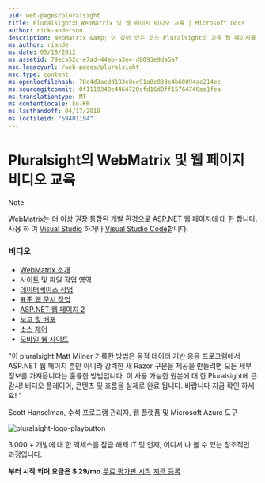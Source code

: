 ```yaml
---
uid: web-pages/pluralsight
title: Pluralsight의 WebMatrix 및 웹 페이지 비디오 교육 | Microsoft Docs
author: rick-anderson
description: WebMatrix &amp; 이 깊이 있는 코스 Pluralsight의 교육 웹 페이지를 얻게 됩니다 실행 WebMatrix 및 ASP.NET Web Pages를 사용 하 여 합니다. Everythi 설명 하는 중...
ms.author: riande
ms.date: 05/18/2012
ms.assetid: 79eca52c-e7ad-44ab-a3e4-d8093e9da5a7
msc.legacyurl: /web-pages/pluralsight
msc.type: content
ms.openlocfilehash: 78e4d3aedd183e8ec91a8c833e4b60894ae214ec
ms.sourcegitcommit: 0f1119340e4464720cfd16d0ff15764746ea1fea
ms.translationtype: MT
ms.contentlocale: ko-KR
ms.lasthandoff: 04/17/2019
ms.locfileid: "59401194"
---
```

# <a name="webmatrix-and-web-pages-video-training-from-pluralsight"></a>Pluralsight의 WebMatrix 및 웹 페이지 비디오 교육


> [!NOTE] 
> WebMatrix는 더 이상 권장 통합된 개발 환경으로 ASP.NET 웹 페이지에 대 한 합니다. 사용 하 여 [Visual Studio](xref:aspnet/web-pages/overview/getting-started/program-asp-net-web-pages-in-visual-studio) 하거나 [Visual Studio Code](https://code.visualstudio.com/)합니다.

### <a name="videos"></a>비디오

- [WebMatrix 소개](https://pluralsight.com/training/Player?author=matt-milner&name=webmatrix-introduction-m1&mode=live&clip=0&course=webmatrix-introduction)
- [사이트 및 파일 작업 영역](https://pluralsight.com/training/Player?author=matt-milner&name=webmatrix-introduction-m2&mode=live&clip=0&course=webmatrix-introduction)
- [데이터베이스 작업](https://pluralsight.com/training/Player?author=matt-milner&name=webmatrix-introduction-m3&mode=live&clip=0&course=webmatrix-introduction)
- [표준 웹 문서 작업](https://pluralsight.com/training/Player?author=matt-milner&name=webmatrix-introduction-m4&mode=live&clip=0&course=webmatrix-introduction)
- [ASP.NET 웹 페이지 2](https://pluralsight.com/training/Player?author=matt-milner&name=webmatrix-introduction-m5&mode=live&clip=0&course=webmatrix-introduction)
- [보고 및 배포](https://pluralsight.com/training/Player?author=matt-milner&name=webmatrix-introduction-m8&mode=live&clip=0&course=webmatrix-introduction)
- [소스 제어](https://pluralsight.com/training/Player?author=matt-milner&name=webmatrix-introduction-m9&mode=live&clip=0&course=webmatrix-introduction)
- [모바일 웹 사이트](https://pluralsight.com/training/Player?author=matt-milner&name=webmatrix-introduction-m10&mode=live&clip=0&course=webmatrix-introduction)


"이 pluralsight Matt Milner 기록한 방법은 동적 데이터 기반 응용 프로그램에서 ASP.NET 웹 페이지 뿐만 아니라 강력한 새 Razor 구문을 제공을 만들려면 모든 세부 정보를 가져옵니다는 훌륭한 방법입니다. 이 사용 가능한 원본에 대 한 Pluralsight에 큰 감사! 비디오 플레이어, 콘텐츠 및 흐름을 실제로 완료 됩니다. 바랍니다 지금 확인 하세요! "

Scott Hanselman, 수석 프로그램 관리자, 웹 플랫폼 및 Microsoft Azure 도구


![pluralsight-logo-playbutton](pluralsight/_static/image1.png)

3,000 + 개발에 대 한 액세스를 잠금 해제 IT 및 언제, 어디서 나 볼 수 있는 창조적인 과정입니다.

**부터 시작 되며 요금은 $ 29/mo.**[무료 평가판 시작](https://pluralsight.com/microsoft/olt/subscribe/SubscriptionRedirector.aspx?freetrial=true&amp;utm_source=microsoft&amp;utm_medium=sponsored-page&amp;utm_content=webmatrix&amp;utm_campaign=microsoft-sponsored-course) [지금 등록](https://pluralsight.com/microsoft/OLT/subscriptions.aspx?utm_source=microsoft&amp;utm_medium=sponsored-page&amp;utm_content=webmatrix&amp;utm_campaign=microsoft-sponsored-course)
